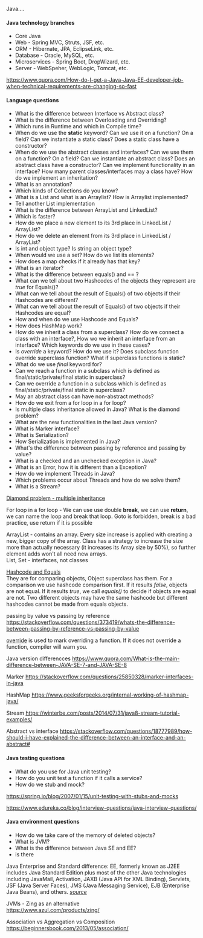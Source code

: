 Java....

#### Java technology branches
- Core Java
- Web - Spring MVC, Struts, JSF, etc.
- ORM - Hibernate, JPA, EclipseLink, etc.
- Database - Oracle, MySQL, etc.
- Microservices - Spring Boot, DropWizard, etc.
- Server - WebSpeher, WebLogic, Tomcat, etc.

https://www.quora.com/How-do-I-get-a-Java-Java-EE-developer-job-when-technical-requirements-are-changing-so-fast

#### Language questions
- What is the difference between Interface vs Abstract class?
- What is the difference between Overloading and Overriding?
- Which runs in Runtime and which in Compile time?
- When do we use the __static__ keyword? Can we use it on a function? On a field? Can we instantiate a static class? Does a static class have a constructor?
- When do we use the abstract classes and interfaces? Can we use them on a function? On a field? Can we instantiate an abstract class? Does an abstract class have a constructor? Can we implement functionality in an interface? How many parent classes/interfaces may a class have? How do we implement an inheritation?
- What is an annotation?
- Which kinds of Collections do you know?
- What is a List and what is an Arraylist? How is Arraylist implemented?
- Tell another List implementation
- What is the difference between ArrayList and LinkedList?
- Which is faster?
- How do we place a new element to its 3rd place in LinkedList / ArrayList?
- How do we delete an element from its 3rd place in LinkedList / ArrayList?
- Is int and object type? Is string an object type?
- When would we use a set? How do we list its elements?
- How does a map checks if it already has that key?
- What is an iterator?
- What is the difference between equals() and == ?
- What can we tell about two Hashcodes of the objects they represent are _true_ for Equals()?
- What can we tell about the result of Equals() of two objects if their Hashcodes are different?
- What can we tell about the result of Equals() of two objects if their Hashcodes are equal?
- How and when do we use Hashcode and Equals?
- How does HashMap work?
- How do we inherit a class from a superclass? How do we connect a class with an interface?, How wo we inherit an interface from an interface? Which keywords do we use in these cases?
- Is _override_ a keyword? How do we use it? Does subclass function override superclass function? What if superclass functions is static?
- What do we use _final_ keyword for?
- Can we reach a function in a subclass which is defined as final/static/private/final static in superclass?
- Can we override a function in a subclass which is defined as final/static/private/final static in superclass?
- May an abstract class can have non-abstract methods?
- How do we exit from a for loop in a for loop?
- Is multiple class inheritance allowed in Java? What is the diamond problem?
- What are the new functionalities in the last Java version?
- What is Marker interface?
- What is Serialization?
- How Serialization is implemented in Java?
- What's the difference between passing by reference and passing by value?
- What is a checked and an unchecked exception in Java?
- What is an Error, how it is different than a Exception?
- How do we implement Threads in Java?
- Which problems occur about Threads and how do we solve them?
- What is a Stream?

[Diamond problem - multiple inheritance](http://www.lambdafaq.org/what-about-the-diamond-problem/)

For loop in a for loop - We can use use double __break__, we can use __return__, we can name the loop and break that loop. Goto is forbidden, break is a bad practice, use return if it is possible

ArrayList - contains an array. Every size increase is applied with creating a new, bigger copy of the array. Class has a strategy to increase the size more than actually necessary (it increases its Array size by 50%), so further element adds won't all need new arrays.  
List, Set - interfaces, not classes  

[Hashcode and Equals](https://dzone.com/articles/working-with-hashcode-and-equals-in-java)  
They are for comparing objects, Object superclass has them. 
For a comparison we use hashcode comparison first. If it results _false_, objects are not equal. If it results _true_, we call _equals()_ to decide if objects are equal are not. Two different objects may have the same hashcode but different hashcodes cannot be made from equals objects.

passing by value vs passing by reference
https://stackoverflow.com/questions/373419/whats-the-difference-between-passing-by-reference-vs-passing-by-value

[override](https://stackoverflow.com/questions/94361/when-do-you-use-javas-override-annotation-and-why) is used to mark overriding a function. If it does not override a function, compiler will warn you.

Java version differencces
https://www.quora.com/What-is-the-main-difference-between-JAVA-SE-7-and-JAVA-SE-8

Marker
https://stackoverflow.com/questions/25850328/marker-interfaces-in-java

HashMap
https://www.geeksforgeeks.org/internal-working-of-hashmap-java/

Stream
https://winterbe.com/posts/2014/07/31/java8-stream-tutorial-examples/

Abstract vs interface
https://stackoverflow.com/questions/18777989/how-should-i-have-explained-the-difference-between-an-interface-and-an-abstract#

#### Java testing questions
- What do you use for Java unit testing?
- How do you unit test a function if it calls a service?
- How do we stub and mock?

https://spring.io/blog/2007/01/15/unit-testing-with-stubs-and-mocks


https://www.edureka.co/blog/interview-questions/java-interview-questions/

#### Java environment questions
- How do we take care of the memory of deleted objects?
- What is JVM?
- What is the difference between Java SE and EE?
- is there 

Java Enterprise and Standard difference:
EE, formerly known as J2EE includes Java Standard Edition plus most of the other Java technologies including JavaMail, Activation, JAXB (Java API for XML Binding), Servlets, JSF (Java Server Faces), JMS (Java Messaging Service), EJB (Enterprise Java Beans), and others.
_[source](https://www.quora.com/What-is-difference-between-core-Java-and-Java-EE)_

JVMs - Zing as an alternative  
https://www.azul.com/products/zing/


Association vs Aggregation vs Composition  
https://beginnersbook.com/2013/05/association/
